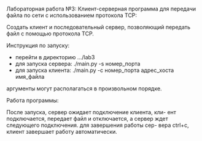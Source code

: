 Лабораторная работа №3:
Клиент-серверная программа для передачи файла по сети
с использованием протокола TCP:

Создать клиент и последовательный сервер, позволяющий
передать файл с помощью протокола TCP.

Инструкция по запуску:

- перейти в директорию .../lab3
- для запуска сервера:
	./main.py -s номер_порта
- для запуска клиента:
	./main.py -c номер_порта адрес_хоста имя_файла

аргументы могут располагаться в произвольном порядке. 

Работа программы:

После запуска, сервер ожидает подключение клиента, кли-
ент подключается, передает файл и отключается, а сервер
ждет следующего подключения. для завершения работы сер-
вера ctrl+c, клиент завершает работу автоматически.
